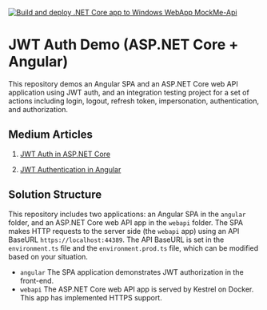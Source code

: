[![Build and deploy .NET Core app to Windows WebApp MockMe-Api](https://github.com/sollygit/MockMe.Api/actions/workflows/MockMe-Api.yml/badge.svg)](https://github.com/sollygit/MockMe.Api/actions/workflows/MockMe-Api.yml)

# JWT Auth Demo (ASP.NET Core + Angular)

This repository demos an Angular SPA and an ASP.NET Core web API application using JWT auth, and an integration testing project for a set of actions including login, logout, refresh token, impersonation, authentication, and authorization.

## Medium Articles

1. [JWT Auth in ASP.NET Core](https://codeburst.io/jwt-auth-in-asp-net-core-148fb72bed03)

2. [JWT Authentication in Angular](https://codeburst.io/jwt-authentication-in-angular-48cfa882832c)


## Solution Structure

This repository includes two applications: an Angular SPA in the `angular` folder, and an ASP.NET Core web API app in the `webapi` folder. The SPA makes HTTP requests to the server side (the `webapi` app) using an API BaseURL `https://localhost:44389`. The API BaseURL is set in the `environment.ts` file and the `environment.prod.ts` file, which can be modified based on your situation.

- `angular`
  The SPA application demonstrates JWT authorization in the front-end.
- `webapi`
  The ASP.NET Core web API app is served by Kestrel on Docker. This app has implemented HTTPS support.

